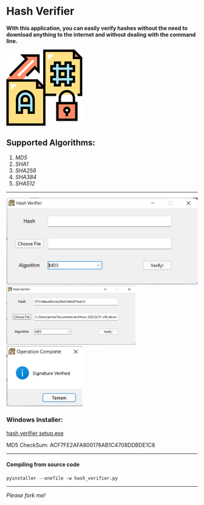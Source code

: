 
# Hash Verifier

**With this application, you can easily verify hashes without the need to download anything to the internet and without dealing with the command line.**

<img src="photo/logo.png" width="200">

## Supported Algorithms:

1. _MD5_
2. _SHA1_
3. _SHA256_
3. _SHA384_
5. _SHA512_

***
<img src="photo/app.png" width="600">
<img src="photo/app2.png" width="340">
<img src="photo/verified.png" width="200">

### Windows Installer:

<a href="https://github.com/ne0-jamm3r/Hash-Verifier/raw/main/hash_verifier_setup.exe">hash verifier setup.exe</a>

MD5 CheckSum: ACF7FE2AFA800176AB1C4708DDBDE1C8

---
#### Compiling from source code
```
pyinstaller --onefile -w hash_verifier.py
```
***
_Please fork me!_






